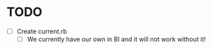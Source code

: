 # TODO
- [ ] Create current.rb
  - [ ] We currently have our own in BI and it will not work without it!
